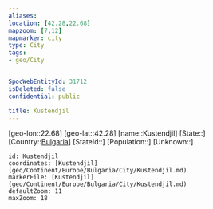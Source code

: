```yaml
---
aliases: 
location: [42.28,22.68]
mapzoom: [7,12] 
mapmarker: city 
type: City
tags:
- geo/City


SpocWebEntityId: 31712
isDeleted: false
confidential: public

title: Kustendjil
---
```

[geo-lon::22.68]
[geo-lat::42.28]
[name::Kustendjil]
[State::]
[Country::[Bulgaria](geo/Continent/Europe/Bulgaria.md)]
[StateId::]
[Population::]
[Unknown::]


```leaflet
id: Kustendjil
coordinates: [Kustendjil](geo/Continent/Europe/Bulgaria/City/Kustendjil.md)
markerFile: [Kustendjil](geo/Continent/Europe/Bulgaria/City/Kustendjil.md)
defaultZoom: 11 
maxZoom: 18
```


